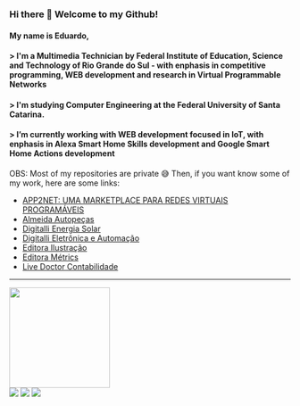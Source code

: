 ### Hi there 👋 Welcome to my Github!
#### My name is Eduardo, 

#### > I'm a Multimedia Technician by Federal Institute of Education, Science and Technology of Rio Grande do Sul -  with enphasis in competitive programming, WEB development and research in Virtual Programmable Networks

#### > I'm studying Computer Engineering at the Federal University of Santa Catarina. 

#### > I’m currently working with WEB development focused in IoT, with enphasis in Alexa Smart Home Skills development and Google Smart Home Actions development

OBS: Most of my repositories are private :sweat_smile: Then, if you want know some of my work, here are some links:
<ul>
  <li><a target="blank" href="https://eventos.ifrs.edu.br/index.php/Salao_IFRS/5salao/paper/view/10094r">APP2NET: UMA MARKETPLACE PARA REDES VIRTUAIS PROGRAMÁVEIS</li>
  <li><a target="blank" href="https://ajalmeida.com.br">Almeida Autopeças</li>
  <li><a target="blank" href="https://digitalli.com.br">Digitalli Energia Solar</li>
  <li><a target="blank" href="https://digitalli-iot.com.br">Digitalli Eletrônica e Automação</li>
  <li><a target="blank" href="https://editorailustracao.com.br">Editora Ilustração</li>
  <li><a target="blank" href="https://editorametrics.com.br">Editora Métrics</li>
  <li><a target="blank" href="https://livedoctorcontabilidade.com.br">Live Doctor Contabilidade</li>
</ul>
<hr>

<div>
  <a href="https://github.com/Getdit">
  <img height="180em" src="https://github-readme-stats.vercel.app/api?username=Getdit&show_icons=true&theme=dark&include_all_commits=true&count_private=true"/>
</div>
 
<div> 
  <a href="https://instagram.com/che_gcr" target="_blank"><img src="https://img.shields.io/badge/-Instagram-%23E4405F?style=for-the-badge&logo=instagram&logoColor=white" target="_blank"></a>
  <a href = "mailto:duducpribeiro@gmail.com"><img src="https://img.shields.io/badge/-Gmail-%23333?style=for-the-badge&logo=gmail&logoColor=white" target="_blank"></a>
  <a href="https://www.linkedin.com/in/eduardo-chedid" target="_blank"><img src="https://img.shields.io/badge/-LinkedIn-%230077B5?style=for-the-badge&logo=linkedin&logoColor=white" target="_blank"></a> 
</div>
